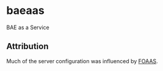 # baeaas
BAE as a Service

## Attribution
Much of the server configuration was influenced by [FOAAS](https://github.com/tomdionysus/foaas).